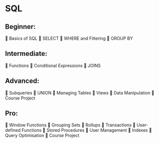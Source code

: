 # SQL 
## Beginner:
  	Basics of SQL
  	SELECT
  	WHERE and Filtering
  	GROUP BY
## Intermediate:
  	Functions
  	Conditional Expressions
  	JOINS
## Advanced:
  	Subqueries
  	UNION
  	Managing Tables
  	Views
  	Data Manipulation
  	Course Project
## Pro:
  	Window Functions
  	Grouping Sets
  	Rollups
  	Transactions
  	User-defined Functions
  	Stored Procedures
  	User Management
  	Indexes
  	Query Optimisation
  	Course Project


